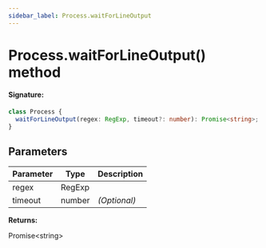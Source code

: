 ```yaml
---
sidebar_label: Process.waitForLineOutput
---
```


# Process.waitForLineOutput() method

#### Signature:

```typescript
class Process {
  waitForLineOutput(regex: RegExp, timeout?: number): Promise<string>;
}
```

## Parameters

| Parameter | Type   | Description  |
| --------- | ------ | ------------ |
| regex     | RegExp |              |
| timeout   | number | _(Optional)_ |

**Returns:**

Promise&lt;string&gt;
